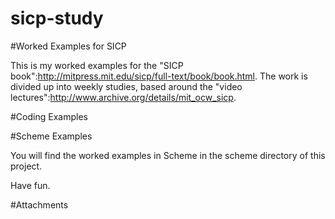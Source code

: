 sicp-study
==========

#Worked Examples for SICP

This is my worked examples for the "SICP book":http://mitpress.mit.edu/sicp/full-text/book/book.html.  The work is divided up into weekly studies, based around the "video lectures":http://www.archive.org/details/mit_ocw_sicp.

#Coding Examples

#Scheme Examples

You will find the worked examples in Scheme in the scheme directory of this project.

Have fun.

#Attachments


